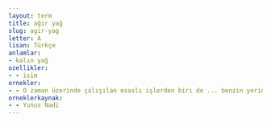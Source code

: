 ```yaml
---
layout: term
title: ağır yağ
slug: agir-yag
letter: A
lisan: Türkçe
anlamlar:
- kalın yağ
ozellikler:
- - isim
ornekler:
- - O zaman üzerinde çalışılan esaslı işlerden biri de ... benzin yerine ağır yağ kullanmak imkânının bulunması için yapılmakta olan tetkikler ve tecrübeler idi .
orneklerkaynak:
- - Yunus Nadi
---
```

